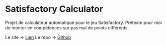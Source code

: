 # Satisfactory Calculator

Projet de calculateur automatique pour le jeu Satisfactory. Prétexte pour moi de monter en compétences sur pas mal de points différents.

Le site → [Lien](https://satisfactory-calculator.alexandre-richard.fr/)
Le repo → [Github](https://github.com/Alexandre-RICHARD/SatisfactoryCalculator)
